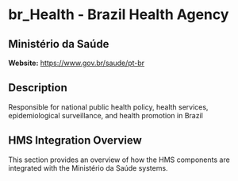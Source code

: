 # br_Health - Brazil Health Agency

## Ministério da Saúde

**Website:** https://www.gov.br/saude/pt-br

## Description

Responsible for national public health policy, health services, epidemiological surveillance, and health promotion in Brazil

## HMS Integration Overview

This section provides an overview of how the HMS components are integrated with the Ministério da Saúde systems.
